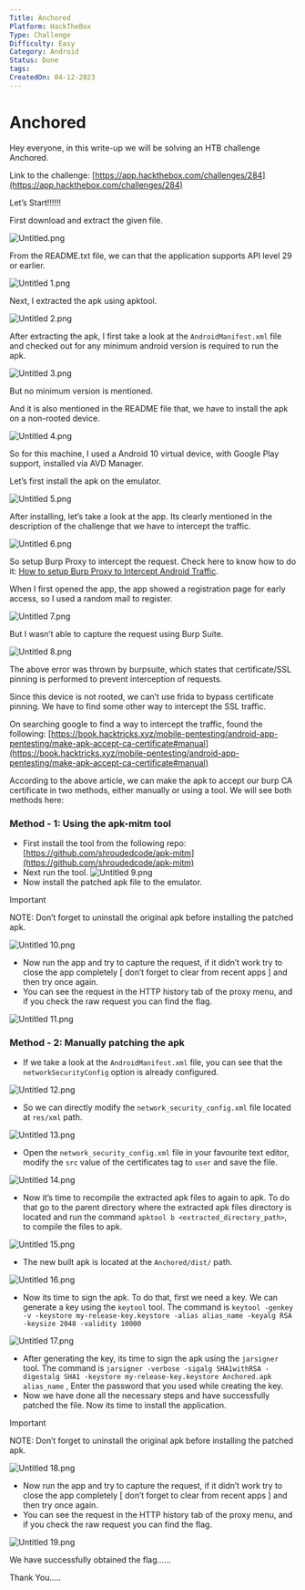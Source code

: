 ```yaml
---
Title: Anchored
Platform: HackTheBox
Type: Challenge
Difficulty: Easy
Category: Android
Status: Done
tags: 
CreatedOn: 04-12-2023
---
```


# Anchored


Hey everyone, in this write-up we will be solving an HTB challenge Anchored.

Link to the challenge: [https://app.hackthebox.com/challenges/284](https://app.hackthebox.com/challenges/284)

Let’s Start!!!!!!

First download and extract the given file.

![Untitled.png](Anchored/assets/Untitled.png)

From the README.txt file, we can that the application supports API level 29 or earlier.

![Untitled 1.png](Anchored/assets/Untitled%201.png)

Next, I extracted the apk using apktool.

![Untitled 2.png](Anchored/assets/Untitled%202.png)

After extracting the apk, I first take a look at the `AndroidManifest.xml` file and checked out for any minimum android version is required to run the apk.

![Untitled 3.png](Anchored/assets/Untitled%203.png)

But no minimum version is mentioned.

And it is also mentioned in the README file that, we have to install the apk on a non-rooted device.

![Untitled 4.png](Anchored/assets/Untitled%204.png)

So for this machine, I used a Android 10 virtual device, with Google Play support, installed via AVD Manager.

Let’s first install the apk on the emulator.

![Untitled 5.png](Anchored/assets/Untitled%205.png)

After installing, let’s take a look at the app. Its clearly mentioned in the description of the challenge that we have to intercept the traffic.

![Untitled 6.png](Anchored/assets/Untitled%206.png)

So setup Burp Proxy to intercept the request. Check here to know how to do it: [How to setup Burp Proxy to Intercept Android Traffic](https://www.notion.so/BurpSuite-Proxy-Setup-for-android-46c60fee75134fc98dc7e6c2b9599039?pvs=21).

When I first opened the app, the app showed a registration page for early access, so I used a random mail to register.

![Untitled 7.png](Anchored/assets/Untitled%207.png)

But I wasn’t able to capture the request using Burp Suite.

![Untitled 8.png](Anchored/assets/Untitled%208.png)

The above error was thrown by burpsuite, which states that certificate/SSL pinning is performed to prevent interception of requests.

Since this device is not rooted, we can’t use frida to bypass certificate pinning. We have to find some other way to intercept the SSL traffic.

On searching google to find a way to intercept the traffic, found the following: [https://book.hacktricks.xyz/mobile-pentesting/android-app-pentesting/make-apk-accept-ca-certificate#manual](https://book.hacktricks.xyz/mobile-pentesting/android-app-pentesting/make-apk-accept-ca-certificate#manual)

According to the above article, we can make the apk to accept our burp CA certificate in two methods, either manually or using a tool. We will see both methods here:

### Method - 1: Using the apk-mitm tool

- First install the tool from the following repo: [https://github.com/shroudedcode/apk-mitm](https://github.com/shroudedcode/apk-mitm)
- Next run the tool.
  ![Untitled 9.png](Anchored/assets/Untitled%209.png)
- Now install the patched apk file to the emulator.

> [!important]  
> NOTE: Don’t forget to uninstall the original apk before installing the patched apk.

![Untitled 10.png](Anchored/assets/Untitled%2010.png)

- Now run the app and try to capture the request, if it didn’t work try to close the app completely [ don’t forget to clear from recent apps ] and then try once again.
- You can see the request in the HTTP history tab of the proxy menu, and if you check the raw request you can find the flag.

![Untitled 11.png](Anchored/assets/Untitled%2011.png)

### Method - 2: Manually patching the apk

- If we take a look at the `AndroidManifest.xml` file, you can see that the `networkSecurityConfig` option is already configured.

![Untitled 12.png](Anchored/assets/Untitled%2012.png)

- So we can directly modify the `network_security_config.xml` file located at `res/xml` path.

![Untitled 13.png](Anchored/assets/Untitled%2013.png)

- Open the `network_security_config.xml` file in your favourite text editor, modify the `src` value of the certificates tag to `user` and save the file.

![Untitled 14.png](Anchored/assets/Untitled%2014.png)

- Now it’s time to recompile the extracted apk files to again to apk. To do that go to the parent directory where the extracted apk files directory is located and run the command `apktool b <extracted_directory_path>`, to compile the files to apk.

![Untitled 15.png](Anchored/assets/Untitled%2015.png)

- The new built apk is located at the `Anchored/dist/` path.

![Untitled 16.png](Anchored/assets/Untitled%2016.png)

- Now its time to sign the apk. To do that, first we need a key. We can generate a key using the `keytool` tool. The command is `keytool -genkey -v -keystore my-release-key.keystore -alias alias_name -keyalg RSA -keysize 2048 -validity 10000`

![Untitled 17.png](Anchored/assets/Untitled%2017.png)

- After generating the key, its time to sign the apk using the `jarsigner` tool. The command is `jarsigner -verbose -sigalg SHA1withRSA -digestalg SHA1 -keystore my-release-key.keystore Anchored.apk alias_name` , Enter the password that you used while creating the key.
- Now we have done all the necessary steps and have successfully patched the file. Now its time to install the application.

> [!important]  
> NOTE: Don’t forget to uninstall the original apk before installing the patched apk.

![Untitled 18.png](Anchored/assets/Untitled%2018.png)

- Now run the app and try to capture the request, if it didn’t work try to close the app completely [ don’t forget to clear from recent apps ] and then try once again.
- You can see the request in the HTTP history tab of the proxy menu, and if you check the raw request you can find the flag.

![Untitled 19.png](Anchored/assets/Untitled%2019.png)

We have successfully obtained the flag……

Thank You…..
